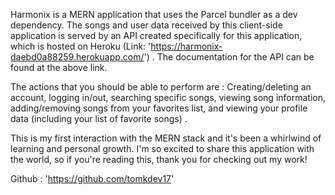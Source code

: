 Harmonix is a MERN application that uses the Parcel bundler as a dev dependency. The songs and user data received by this client-side application is served by an API created specifically for this application, which is hosted on Heroku (Link: 'https://harmonix-daebd0a88259.herokuapp.com/') . The documentation for the API can be found at the above link. 

The actions that you should be able to perform are : Creating/deleting an account, logging in/out, searching specific songs, viewing song information, adding/removing songs from your favorites list, and viewing your profile data (including your list of favorite songs) . 

This is my first interaction with the MERN stack and it's been a whirlwind of learning and personal growth. I'm so excited to share this application with the world, so if you're reading this, thank you for checking out my work! 

Github : 'https://github.com/tomkdev17' 


